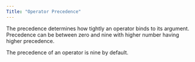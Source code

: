 ```yaml
---
Title: "Operator Precedence"
---
```


The precedence determines how tightly an operator binds to its argument.
Precedence can be between zero and nine with higher number having higher precedence.

The precedence of an operator is nine by default.